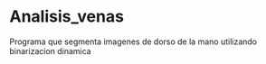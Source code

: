# Analisis_venas
Programa que segmenta imagenes de dorso de la mano utilizando binarizacion dinamica
